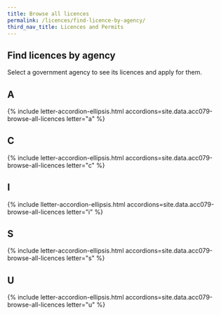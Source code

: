 ```yaml
---
title: Browse all licences
permalink: /licences/find-licence-by-agency/
third_nav_title: Licences and Permits
---
```


## Find licences by agency

Select a government agency to see its licences and apply for them.

## A

{% include letter-accordion-ellipsis.html accordions=site.data.acc079-browse-all-licences letter="a" %}

## C

{% include letter-accordion-ellipsis.html accordions=site.data.acc079-browse-all-licences letter="c" %}

## I

{% include lletter-accordion-ellipsis.html accordions=site.data.acc079-browse-all-licences letter="i" %}

## S

{% include letter-accordion-ellipsis.html accordions=site.data.acc079-browse-all-licences letter="s" %}

## U

{% include letter-accordion-ellipsis.html accordions=site.data.acc079-browse-all-licences letter="u" %}

<script src="/jquery/jquery.min.js"></script>
<script src="/jquery/bp-menu-new-tab.js"></script>
<script src="/jquery/resize-tables.js"></script>
